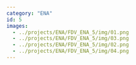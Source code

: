 ```yaml
---
category: "ENA"
id: 5
images:
  - ../projects/ENA/FDV_ENA_5/img/01.png
  - ../projects/ENA/FDV_ENA_5/img/03.png
  - ../projects/ENA/FDV_ENA_5/img/02.png
  - ../projects/ENA/FDV_ENA_5/img/04.png
---
```

